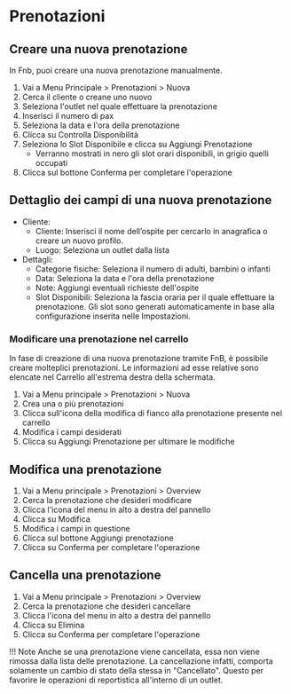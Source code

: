 # Prenotazioni

## Creare una nuova prenotazione

In Fnb, puoi creare una nuova prenotazione manualmente.

1. Vai a Menu Principale > Prenotazioni > Nuova
2. Cerca il cliente o creane uno nuovo
3. Seleziona l'outlet nel quale effettuare la prenotazione
4. Inserisci il numero di pax
5. Seleziona la data e l'ora della prenotazione
6. Clicca su Controlla Disponibilità
7. Seleziona lo Slot Disponibile e clicca su Aggiungi Prenotazione
    - Verranno mostrati in nero gli slot orari disponibili, in grigio quelli occupati
8. Clicca sul bottone Conferma per completare l'operazione

## Dettaglio dei campi di una nuova prenotazione

- Cliente:
    - Cliente: Inserisci il nome dell’ospite per cercarlo in anagrafica o creare un nuovo profilo. 
    - Luogo: Seleziona un outlet dalla lista
- Dettagli: 
    - Categorie fisiche: Seleziona il numero di adulti, bambini o infanti
    - Data: Seleziona la data e l'ora della prenotazione
    - Note: Aggiungi eventuali richieste dell'ospite
    - Slot Disponibili: Seleziona la fascia oraria per il quale effettuare la prenotazione. Gli slot sono generati automaticamente in base alla configurazione inserita nelle Impostazioni.

### Modificare una prenotazione nel carrello

In fase di creazione di una nuova prenotazione tramite FnB, è possibile creare molteplici prenotazioni. Le informazioni ad esse relative sono elencate nel Carrello all'estrema destra della schermata. 

1. Vai a Menu principale > Prenotazioni > Nuova
2. Crea una o più prenotazioni
3. Clicca sull'icona della modifica di fianco alla prenotazione presente nel carrello
4. Modifica i campi desiderati
5. Clicca su Aggiungi Prenotazione per ultimare le modifiche

## Modifica una prenotazione

1. Vai a Menu principale > Prenotazioni > Overview
2. Cerca la prenotazione che desideri modificare 
3. Clicca l'icona del menu in alto a destra del pannello
4. Clicca su Modifica
5. Modifica i campi in questione
6. Clicca sul bottone Aggiungi prenotazione
7. Clicca su Conferma per completare l'operazione

## Cancella una prenotazione

1. Vai a Menu principale > Prenotazioni > Overview
2. Cerca la prenotazione che desideri cancellare
3. Clicca l'icona del menu in alto a destra del pannello
4. Clicca su Elimina
5. Clicca su Conferma per completare l'operazione

!!! Note
    Anche se una prenotazione viene cancellata, essa non viene rimossa dalla lista delle prenotazione. La cancellazione infatti, comporta solamente un cambio di stato della stessa in "Cancellato". Questo per favorire le operazioni di reportistica all'interno di un outlet.